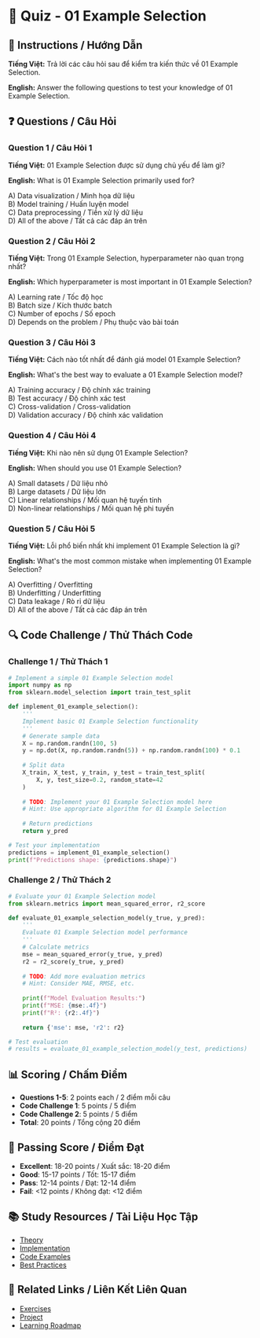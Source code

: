 # 🧠 Quiz - 01 Example Selection

## 📝 Instructions / Hướng Dẫn

**Tiếng Việt:** Trả lời các câu hỏi sau để kiểm tra kiến thức về 01 Example Selection.

**English:** Answer the following questions to test your knowledge of 01 Example Selection.

## ❓ Questions / Câu Hỏi

### Question 1 / Câu Hỏi 1
**Tiếng Việt:** 01 Example Selection được sử dụng chủ yếu để làm gì?

**English:** What is 01 Example Selection primarily used for?

A) Data visualization / Minh họa dữ liệu  
B) Model training / Huấn luyện model  
C) Data preprocessing / Tiền xử lý dữ liệu  
D) All of the above / Tất cả các đáp án trên

### Question 2 / Câu Hỏi 2
**Tiếng Việt:** Trong 01 Example Selection, hyperparameter nào quan trọng nhất?

**English:** Which hyperparameter is most important in 01 Example Selection?

A) Learning rate / Tốc độ học  
B) Batch size / Kích thước batch  
C) Number of epochs / Số epoch  
D) Depends on the problem / Phụ thuộc vào bài toán

### Question 3 / Câu Hỏi 3
**Tiếng Việt:** Cách nào tốt nhất để đánh giá model 01 Example Selection?

**English:** What's the best way to evaluate a 01 Example Selection model?

A) Training accuracy / Độ chính xác training  
B) Test accuracy / Độ chính xác test  
C) Cross-validation / Cross-validation  
D) Validation accuracy / Độ chính xác validation

### Question 4 / Câu Hỏi 4
**Tiếng Việt:** Khi nào nên sử dụng 01 Example Selection?

**English:** When should you use 01 Example Selection?

A) Small datasets / Dữ liệu nhỏ  
B) Large datasets / Dữ liệu lớn  
C) Linear relationships / Mối quan hệ tuyến tính  
D) Non-linear relationships / Mối quan hệ phi tuyến

### Question 5 / Câu Hỏi 5
**Tiếng Việt:** Lỗi phổ biến nhất khi implement 01 Example Selection là gì?

**English:** What's the most common mistake when implementing 01 Example Selection?

A) Overfitting / Overfitting  
B) Underfitting / Underfitting  
C) Data leakage / Rò rỉ dữ liệu  
D) All of the above / Tất cả các đáp án trên

## 🔍 Code Challenge / Thử Thách Code

### Challenge 1 / Thử Thách 1
```python
# Implement a simple 01 Example Selection model
import numpy as np
from sklearn.model_selection import train_test_split

def implement_01_example_selection():
    '''
    Implement basic 01 Example Selection functionality
    '''
    # Generate sample data
    X = np.random.randn(100, 5)
    y = np.dot(X, np.random.randn(5)) + np.random.randn(100) * 0.1
    
    # Split data
    X_train, X_test, y_train, y_test = train_test_split(
        X, y, test_size=0.2, random_state=42
    )
    
    # TODO: Implement your 01 Example Selection model here
    # Hint: Use appropriate algorithm for 01 Example Selection
    
    # Return predictions
    return y_pred

# Test your implementation
predictions = implement_01_example_selection()
print(f"Predictions shape: {predictions.shape}")
```

### Challenge 2 / Thử Thách 2
```python
# Evaluate your 01 Example Selection model
from sklearn.metrics import mean_squared_error, r2_score

def evaluate_01_example_selection_model(y_true, y_pred):
    '''
    Evaluate 01 Example Selection model performance
    '''
    # Calculate metrics
    mse = mean_squared_error(y_true, y_pred)
    r2 = r2_score(y_true, y_pred)
    
    # TODO: Add more evaluation metrics
    # Hint: Consider MAE, RMSE, etc.
    
    print(f"Model Evaluation Results:")
    print(f"MSE: {mse:.4f}")
    print(f"R²: {r2:.4f}")
    
    return {'mse': mse, 'r2': r2}

# Test evaluation
# results = evaluate_01_example_selection_model(y_test, predictions)
```

## 📊 Scoring / Chấm Điểm

- **Questions 1-5**: 2 points each / 2 điểm mỗi câu
- **Code Challenge 1**: 5 points / 5 điểm
- **Code Challenge 2**: 5 points / 5 điểm
- **Total**: 20 points / Tổng cộng 20 điểm

## 🎯 Passing Score / Điểm Đạt

- **Excellent**: 18-20 points / Xuất sắc: 18-20 điểm
- **Good**: 15-17 points / Tốt: 15-17 điểm  
- **Pass**: 12-14 points / Đạt: 12-14 điểm
- **Fail**: <12 points / Không đạt: <12 điểm

## 📚 Study Resources / Tài Liệu Học Tập

- [Theory](./THEORY_01_example_selection.md)
- [Implementation](./IMPLEMENTATION_01_example_selection.md)
- [Code Examples](./CODE_EXAMPLES_01_example_selection.md)
- [Best Practices](./BEST_PRACTICES_01_example_selection.md)

## 🔗 Related Links / Liên Kết Liên Quan

- [Exercises](./EXERCISES_01_example_selection.md)
- [Project](./PROJECT_01_example_selection.md)
- [Learning Roadmap](./LEARNING_ROADMAP_01_example_selection.md)
